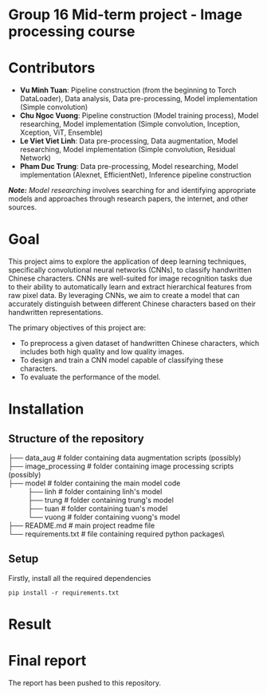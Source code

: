 Group 16 Mid-term project - Image processing course
==============

# Contributors
- **Vu Minh Tuan**: Pipeline construction (from the beginning to Torch DataLoader), Data analysis, Data pre-processing, Model implementation (Simple convolution)
- **Chu Ngoc Vuong**: Pipeline construction (Model training process), Model researching, Model implementation (Simple convolution, Inception, Xception, ViT, Ensemble)
- **Le Viet Viet Linh**: Data pre-processing, Data augmentation, Model researching, Model implementation (Simple convolution, Residual Network)
- **Pham Duc Trung**: Data pre-processing, Model researching, Model implementation (Alexnet, EfficientNet), Inference pipeline construction

**_Note:_** _Model researching_ involves searching for and identifying appropriate models and approaches through research papers, the internet, and other sources.

# Goal
This project aims to explore the application of deep learning techniques, specifically convolutional neural networks (CNNs), to classify handwritten Chinese characters. CNNs are well-suited for image recognition tasks due to their ability to automatically learn and extract hierarchical features from raw pixel data. By leveraging CNNs, we aim to create a model that can accurately distinguish between different Chinese characters based on their handwritten representations.

The primary objectives of this project are:
- To preprocess a given dataset of handwritten Chinese characters, which includes both high quality and low quality images.
- To design and train a CNN model capable of classifying these characters.
- To evaluate the performance of the model.

# Installation
## Structure of the repository

├── data_aug  # folder containing data augmentation scripts (possibly)\
├── image_processing  # folder containing image processing scripts (possibly)\
├── model  # folder containing the main model code\
   &nbsp; &nbsp; &nbsp; &nbsp; &nbsp; ├── linh  # folder containing linh's model\
   &nbsp; &nbsp; &nbsp; &nbsp; &nbsp; ├── trung  # folder containing trung's model\
   &nbsp; &nbsp; &nbsp; &nbsp; &nbsp; ├── tuan  # folder containing tuan's model\
   &nbsp; &nbsp; &nbsp; &nbsp; &nbsp; └── vuong  # folder containing vuong's model\
├── README.md  # main project readme file\
└── requirements.txt  # file containing required python packages\

## Setup
Firstly, install all the required dependencies

```
pip install -r requirements.txt
```


# Result

# Final report
The report has been pushed to this repository.
